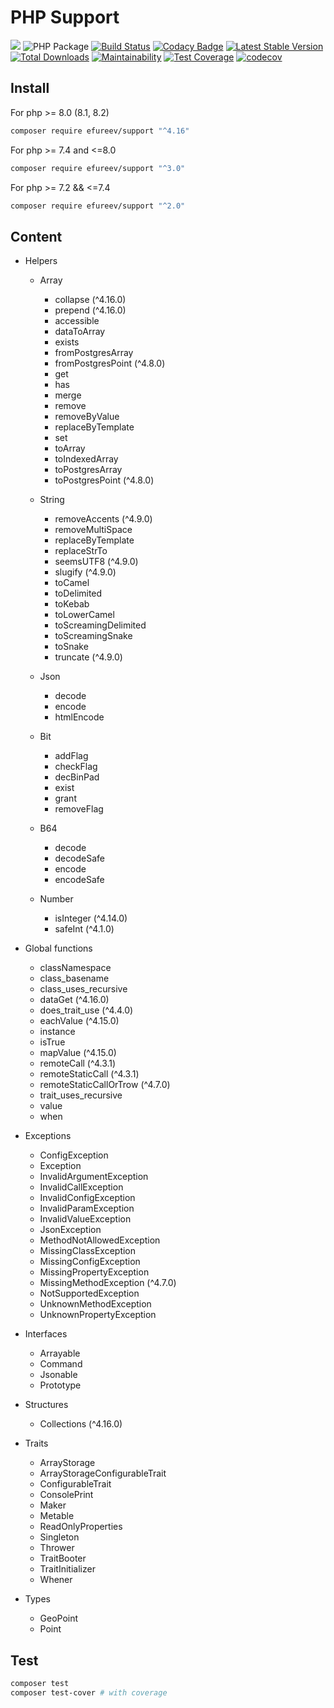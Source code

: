 # PHP Support

![](https://img.shields.io/badge/php-8.0|8.1|8.2-blue.svg)
![PHP Package](https://github.com/efureev/php-support/workflows/PHP%20Package/badge.svg?branch=master)
[![Build Status](https://travis-ci.org/efureev/php-support.svg?branch=master)](https://travis-ci.org/efureev/php-support)
[![Codacy Badge](https://api.codacy.com/project/badge/Grade/a53fb85fd1ab46169758e10dd2d818cb)](https://app.codacy.com/app/efureev/php-support?utm_source=github.com&utm_medium=referral&utm_content=efureev/php-support&utm_campaign=Badge_Grade_Settings)
[![Latest Stable Version](https://poser.pugx.org/efureev/support/v/stable?format=flat)](https://packagist.org/packages/efureev/support)
[![Total Downloads](https://poser.pugx.org/efureev/support/downloads)](https://packagist.org/packages/efureev/support)
[![Maintainability](https://api.codeclimate.com/v1/badges/a7cf8708bf58fa7e5096/maintainability)](https://codeclimate.com/github/efureev/php-support/maintainability)
[![Test Coverage](https://api.codeclimate.com/v1/badges/a7cf8708bf58fa7e5096/test_coverage)](https://codeclimate.com/github/efureev/php-support/test_coverage)
[![codecov](https://codecov.io/gh/efureev/php-support/branch/v2/graph/badge.svg)](https://codecov.io/gh/efureev/php-support/tree/v2)

## Install

For php >= 8.0 (8.1, 8.2)

```bash
composer require efureev/support "^4.16"
```

For php >= 7.4 and <=8.0

```bash
composer require efureev/support "^3.0"
```

For php >= 7.2 && <=7.4

```bash
composer require efureev/support "^2.0"
```

## Content

- Helpers
    + Array
        + collapse (^4.16.0)
        + prepend (^4.16.0)

        - accessible
        - dataToArray
        - exists
        - fromPostgresArray
        - fromPostgresPoint (^4.8.0)
        - get
        - has
        - merge
        - remove
        - removeByValue
        - replaceByTemplate
        - set
        - toArray
        - toIndexedArray
        - toPostgresArray
        - toPostgresPoint (^4.8.0)
    + String
        - removeAccents (^4.9.0)
        - removeMultiSpace
        - replaceByTemplate
        - replaceStrTo
        - seemsUTF8 (^4.9.0)
        - slugify (^4.9.0)
        - toCamel
        - toDelimited
        - toKebab
        - toLowerCamel
        - toScreamingDelimited
        - toScreamingSnake
        - toSnake
        - truncate (^4.9.0)
    + Json
        - decode
        - encode
        - htmlEncode
    + Bit
        - addFlag
        - checkFlag
        - decBinPad
        - exist
        - grant
        - removeFlag
    + B64
        - decode
        - decodeSafe
        - encode
        - encodeSafe
    + Number
        - isInteger (^4.14.0)
        - safeInt (^4.1.0)

- Global functions
    + classNamespace
    + class_basename
    + class_uses_recursive
    + dataGet (^4.16.0)
    + does_trait_use (^4.4.0)
    + eachValue (^4.15.0)
    + instance
    + isTrue
    + mapValue (^4.15.0)
    + remoteCall (^4.3.1)
    + remoteStaticCall (^4.3.1)
    + remoteStaticCallOrTrow (^4.7.0)
    + trait_uses_recursive
    + value
    + when
- Exceptions
    + ConfigException
    + Exception
    + InvalidArgumentException
    + InvalidCallException
    + InvalidConfigException
    + InvalidParamException
    + InvalidValueException
    + JsonException
    + MethodNotAllowedException
    + MissingClassException
    + MissingConfigException
    + MissingPropertyException
    + MissingMethodException (^4.7.0)
    + NotSupportedException
    + UnknownMethodException
    + UnknownPropertyException
- Interfaces
    + Arrayable
    + Command
    + Jsonable
    + Prototype
- Structures
    - Collections (^4.16.0)
- Traits
    + ArrayStorage
    + ArrayStorageConfigurableTrait
    + ConfigurableTrait
    + ConsolePrint
    + Maker
    + Metable
    + ReadOnlyProperties
    + Singleton
    + Thrower
    + TraitBooter
    + TraitInitializer
    + Whener
- Types
    + GeoPoint
    + Point

## Test

```bash
composer test
composer test-cover # with coverage
```
